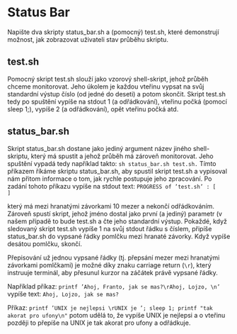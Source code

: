 Status Bar
==========
Napište dva skripty status_bar.sh a (pomocný) test.sh, které demonstrují možnost, jak zobrazovat uživateli stav průběhu skriptu.

test.sh 
-------
Pomocný skript test.sh slouží jako vzorový shell-skript, jehož průběh chceme monitorovat. Jeho úkolem je každou vteřinu vypsat na svůj standardní výstup číslo (od jedné do deseti) a potom skončit. Skript test.sh tedy po spuštění vypíše na stdout 1 (a odřádkování), vteřinu počká (pomocí sleep 1;), vypíše 2 (a odřádkování), opět vteřinu počká atd.

status_bar.sh
-------------
Skript status_bar.sh dostane jako jediný argument název jiného shell-skriptu, který má spustit a jehož průběh má zároveň monitorovat. Jeho spuštění vypadá tedy například takto: 
`sh status_bar.sh test.sh.` 
Tímto příkazem říkáme skriptu status_bar.sh, aby spustil skript test.sh a vypisoval nám přitom informace o tom, jak rychle postupuje jeho zpracování. Po zadání tohoto příkazu vypíše na stdout text:
`PROGRESS of ’test.sh’ : [          ]`

který má mezi hranatými závorkami 10 mezer a nekončí odřádkováním. 
Zároveň spustí skript, jehož jméno dostal jako první (a jediný) parametr (v našem případě to bude test.sh a čte jeho standardní výstup. Pokaždé, když sledovaný skript test.sh vypíše
1 na svůj stdout řádku s číslem, připíše status_bar.sh do vypsané řádky pomlčku mezi hranaté závorky. Když vypíše desátou pomlčku, skončí. 

Přepisování už jednou vypsané řádky (tj. přepsání mezer mezi hranatými závorkami pomlčkami) je možné díky znaku carriage return (`\r`), který instruuje terminál, aby přesunul kurzor na záčátek právě vypsané řádky. 

Například příkaz:
`printf ’Ahoj, Franto, jak se mas?\rAhoj, Lojzo, \n’`
vypíše text:
`Ahoj, Lojzo, jak se mas?`


Příkaz:
`printf ’UNIX je nejlepsi \rUNIX je ’; sleep 1; printf "tak akorat pro ufony\n"`
potom udělá to, že vypíše UNIX je nejlepsi a o vteřinu později to přepíše na UNIX je tak akorat pro ufony a odřádkuje.

